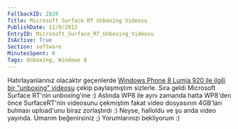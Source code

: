 ```yaml
---
FallbackID: 2828
Title: Microsoft Surface RT Unboxing Videosu
PublishDate: 11/9/2012
EntryID: Microsoft_Surface_RT_Unboxing_Videosu
IsActive: True
Section: software
MinutesSpent: 0
Tags: Unboxing, Windows 8
---
```

Hatırlayanlarınız olacaktır geçenlerde [Windows Phone 8 Lumia 920 ile
ilgili bir "unboxing"
videosu](http://daron.yondem.com/tr/post/Windows_Phone_8_Lumia_920_Unboxing)
çekip paylaşmıştım sizlerle. Sıra geldi Microsoft Surface RT'nin
unboxing'ine :) Aslında WP8 ile aynı zamanda hatta WP8'den önce
SurfaceRT'nin videosunu çekmiştim fakat video dosyasının 4GB'ları
bulması upload'unu biraz zorlaştırdı :) Neyse, halloldu ve şu anda video
yayında. Umarım beğenirsiniz ;) Yorumlarınızı bekliyorum :)



